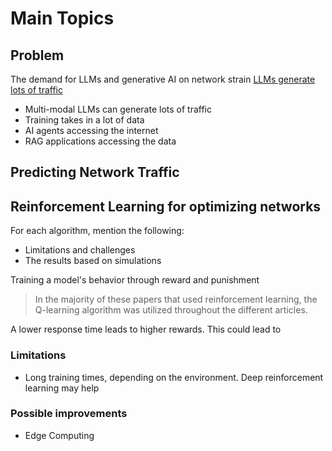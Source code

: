 # Main Topics

## Problem

The demand for LLMs and generative AI on network strain
[LLMs generate lots of traffic](https://arxiv.org/html/2504.10688v1)

- Multi-modal LLMs can generate lots of traffic
- Training takes in a lot of data
- AI agents accessing the internet
- RAG applications accessing the data

## Predicting Network Traffic

## Reinforcement Learning for optimizing networks

For each algorithm, mention the following:
- Limitations and challenges
- The results based on simulations

Training a model's behavior through reward and punishment
> In the majority of these papers that used reinforcement learning, the Q-learning algorithm was utilized throughout the different articles.

A lower response time leads to higher rewards. This could lead to 

### Limitations

- Long training times, depending on the environment. Deep reinforcement learning may help

### Possible improvements

- Edge Computing